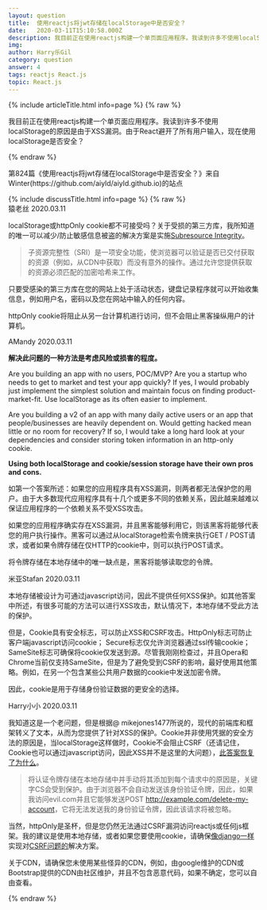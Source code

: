 ```yaml
---
layout: question
title:  使用reactjs将jwt存储在localStorage中是否安全？
date:   2020-03-11T15:10:58.000Z
description: 我目前正在使用reactjs构建一个单页面应用程序。我读到许多不使用localStorage的原因是由于XSS漏洞。由于React避开了所有用户输入，现在...
img: 
author: Harry乐Gil
category: question
answer: 4
tags: reactjs React.js
topic: React.js
---
```

<div class="article-root">
  <div class="article">
    {% include articleTitle.html info=page %}
    {% raw %}
    <div class="article-content"><p><font style="vertical-align: inherit;"><font style="vertical-align: inherit;">我目前正在使用reactjs构建一个单页面应用程序。</font><font style="vertical-align: inherit;">我读到许多不使用localStorage的原因是由于XSS漏洞。</font><font style="vertical-align: inherit;">由于React避开了所有用户输入，现在使用localStorage是否安全？</font></font></p></div>
    {% endraw %}
  </div>
  <p class="winter_mark">第824篇《使用reactjs将jwt存储在localStorage中是否安全？》来自Winter(https://github.com/aiyld/aiyld.github.io)的站点</p>
  <div class="discuss-wrapper">
    {% include discussTitle.html info=page %}
    {% raw %}
    <div class="discuss-list">
    <div class="discuss-item">
        <div class="discuss-parent">
          <div class="discuss-meta">
            <span class="discuss-user">猿老丝</span>
            <span class="discuss-time">2020.03.11</span>
          </div>
          <div class="discuss-comment"><p><font style="vertical-align: inherit;"><font style="vertical-align: inherit;">localStorage或httpOnly cookie都不可接受吗？</font><font style="vertical-align: inherit;">关于受损的第三方库，我所知道的唯一可以减少/防止敏感信息被盗的解决方案是实施</font></font><a href="https://developer.mozilla.org/en-US/docs/Web/Security/Subresource_Integrity" rel="nofollow noreferrer"><font style="vertical-align: inherit;"><font style="vertical-align: inherit;">Subresource Integrity</font></font></a><font style="vertical-align: inherit;"><font style="vertical-align: inherit;">。</font></font></p>

<blockquote>
  <p><font style="vertical-align: inherit;"><font style="vertical-align: inherit;">子资源完整性（SRI）是一项安全功能，使浏览器可以验证是否已交付获取的资源（例如，从CDN中获取）而没有意外的操作。</font><font style="vertical-align: inherit;">通过允许您提供获取的资源必须匹配的加密哈希来工作。</font></font></p>
</blockquote>

<p><font style="vertical-align: inherit;"><font style="vertical-align: inherit;">只要受感染的第三方库在您的网站上处于活动状态，键盘记录程序就可以开始收集信息，例如用户名，密码以及您在网站中输入的任何内容。</font></font></p>

<p><font style="vertical-align: inherit;"><font style="vertical-align: inherit;">httpOnly cookie将阻止从另一台计算机进行访问，但不会阻止黑客操纵用户的计算机。</font></font></p></div>
        </div></div><div class="discuss-item">
        <div class="discuss-parent">
          <div class="discuss-meta">
            <span class="discuss-user">AMandy</span>
            <span class="discuss-time">2020.03.11</span>
          </div>
          <div class="discuss-comment"><p><strong><font style="vertical-align: inherit;"><font style="vertical-align: inherit;">解决此问题的一种方法是考虑风险或损害的程度。</font></font></strong> </p>

<p>Are you building an app with no users, POC/MVP? Are you a startup who needs to get to market and test your app quickly? If yes, I would probably just implement the simplest solution and maintain focus on finding product-market-fit. Use localStorage as its often easier to implement. </p>

<p>Are you building a v2 of an app with many daily active users or an app that people/businesses are heavily dependent on. Would getting hacked mean little or no room for recovery? If so, I would take a long hard look at your dependencies and consider storing token information in an http-only cookie. </p>

<p><strong>Using both localStorage and cookie/session storage have their own pros and cons.</strong> </p>

<p><font style="vertical-align: inherit;"><font style="vertical-align: inherit;">如第一个答案所述：如果您的应用程序具有XSS漏洞，则两者都无法保护您的用户。</font><font style="vertical-align: inherit;">由于大多数现代应用程序具有十几个或更多不同的依赖关系，因此越来越难以保证应用程序的一个依赖关系不受XSS攻击。</font></font></p>

<p><font style="vertical-align: inherit;"><font style="vertical-align: inherit;">如果您的应用程序确实存在XSS漏洞，并且黑客能够利用它，则该黑客将能够代表您的用户执行操作。</font><font style="vertical-align: inherit;">黑客可以通过从localStorage检索令牌来执行GET / POST请求，或者如果令牌存储在仅HTTP的cookie中，则可以执行POST请求。</font></font></p>

<p><font style="vertical-align: inherit;"><font style="vertical-align: inherit;">将令牌存储在本地存储中的唯一缺点是，黑客将能够读取您的令牌。 </font></font></p></div>
        </div></div><div class="discuss-item">
        <div class="discuss-parent">
          <div class="discuss-meta">
            <span class="discuss-user">米亚Stafan</span>
            <span class="discuss-time">2020.03.11</span>
          </div>
          <div class="discuss-comment"><p><font style="vertical-align: inherit;"><font style="vertical-align: inherit;">本地存储被设计为可通过javascript访问，因此不提供任何XSS保护。</font><font style="vertical-align: inherit;">如其他答案中所述，有很多可能的方法可以进行XSS攻击，默认情况下，本地存储不受此方法的保护。</font></font></p>

<p><font style="vertical-align: inherit;"><font style="vertical-align: inherit;">但是，Cookie具有安全标志，可以防止XSS和CSRF攻击。</font><font style="vertical-align: inherit;">HttpOnly标志可防止客户端javascript访问cookie； Secure标志仅允许浏览器通过ssl传输cookie； SameSite标志可确保将cookie仅发送到源。</font><font style="vertical-align: inherit;">尽管我刚刚检查过，并且Opera和Chrome当前仅支持SameSite，但是为了避免受到CSRF的影响，最好使用其他策略。</font><font style="vertical-align: inherit;">例如，在另一个包含某些公共用户数据的cookie中发送加密令牌。</font></font></p>

<p><font style="vertical-align: inherit;"><font style="vertical-align: inherit;">因此，cookie是用于存储身份验证数据的更安全的选择。</font></font></p></div>
        </div></div><div class="discuss-item">
        <div class="discuss-parent">
          <div class="discuss-meta">
            <span class="discuss-user">Harry小小</span>
            <span class="discuss-time">2020.03.11</span>
          </div>
          <div class="discuss-comment"><p><font style="vertical-align: inherit;"><font style="vertical-align: inherit;">我知道这是一个老问题，但是根据@ mikejones1477所说的，现代的前端库和框架转义了文本，从而为您提供了针对XSS的保护。</font><font style="vertical-align: inherit;">Cookie并非使用凭据的安全方法的原因是，当localStorage这样做时，Cookie不会阻止CSRF（还请记住，Cookie也可以通过javascript访问，因此XSS并不是这里的大问题），</font></font><a href="https://stackoverflow.com/a/35347022/8196244"><font style="vertical-align: inherit;"><font style="vertical-align: inherit;">此答案恢复了为什么</font></font></a><font style="vertical-align: inherit;"><font style="vertical-align: inherit;">。</font></font></p>

<blockquote>
  <p><font style="vertical-align: inherit;"><font style="vertical-align: inherit;">将认证令牌存储在本地存储中并手动将其添加到每个请求中的原因是，关键字CS会受到保护。</font><font style="vertical-align: inherit;">由于浏览器不会自动发送该身份验证令牌，因此，如果我访问evil.com并且它能够发送POST </font></font><a href="http://example.com/delete-my-account" rel="noreferrer"><font style="vertical-align: inherit;"><font style="vertical-align: inherit;">http://example.com/delete-my-account</font></font></a><font style="vertical-align: inherit;"><font style="vertical-align: inherit;">，它将无法发送我的</font><font style="vertical-align: inherit;">身份验证</font><font style="vertical-align: inherit;">令牌，因此该请求将被忽略。</font></font></p>
</blockquote>

<p><font style="vertical-align: inherit;"><font style="vertical-align: inherit;">当然，httpOnly是圣杯，但是您仍然无法通过CSRF漏洞访问reactjs或任何js框架。</font><font style="vertical-align: inherit;">我的建议是使用本地存储，或者如果您要使用cookie，请确保</font></font><a href="http://kylebebak.github.io/post/csrf-protection#double-submit-cookie" rel="noreferrer"><font style="vertical-align: inherit;"><font style="vertical-align: inherit;">像django一样</font></font></a><font style="vertical-align: inherit;"><font style="vertical-align: inherit;">实现对</font><a href="http://kylebebak.github.io/post/csrf-protection#double-submit-cookie" rel="noreferrer"><font style="vertical-align: inherit;">CSRF问题的</font></a><font style="vertical-align: inherit;">解决方案</font><font style="vertical-align: inherit;">。</font></font></p>

<p><font style="vertical-align: inherit;"><font style="vertical-align: inherit;">关于CDN，请确保您未使用某些怪异的CDN，例如，由google维护的CDN或Bootstrap提供的CDN由社区维护，并且不包含恶意代码，如果不确定，您可以自由查看。</font></font></p></div>
        </div></div>
    </div>
    {% endraw %}
  </div>
<div>
